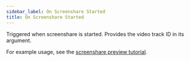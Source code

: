 ```yaml
---
sidebar_label: On Screenshare Started
title: On Screenshare Started
---
```

Triggered when screenshare is started. Provides the video track ID in its argument.

For example usage, see the [screenshare preview tutorial](../../tutorial/screenshare-preview).